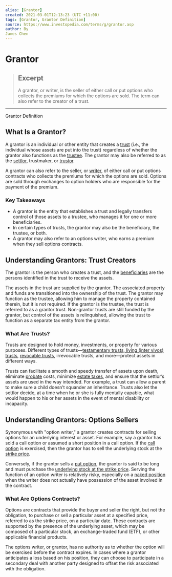 ```yaml
---
alias: [Grantor]
created: 2021-03-01T12:13:23 (UTC +11:00)
tags: [Grantor, Grantor Definition]
source: https://www.investopedia.com/terms/g/grantor.asp
author: By
James Chen
---
```


# Grantor

> ## Excerpt
> A grantor, or writer, is the seller of either call or put options who collects the premiums for which the options are sold. The term can also refer to the creator of a trust.

---

Grantor Definition
## What Is a Grantor?

A grantor is an individual or other entity that creates a [trust](https://www.investopedia.com/terms/t/trust.asp) (i.e., the individual whose assets are put into the trust) regardless of whether the grantor also functions as the [trustee](https://www.investopedia.com/terms/t/trustee.asp). The grantor may also be referred to as the [settlor](https://www.investopedia.com/terms/s/settlor.asp), trustmaker, or [trustor](https://www.investopedia.com/terms/t/trustor.asp).

A grantor can also refer to the seller, or [writer](https://www.investopedia.com/terms/w/writing-an-option.asp), of either call or put options contracts who collects the premiums for which the options are sold. Options are sold through exchanges to option holders who are responsible for the payment of the premium.

### Key Takeaways

-   A grantor is the entity that establishes a trust and legally transfers control of those assets to a trustee, who manages it for one or more beneficiaries.
-   In certain types of trusts, the grantor may also be the beneficiary, the trustee, or both.
-   A grantor may also refer to an options writer, who earns a premium when they sell options contracts.

## Understanding Grantors: Trust Creators

The grantor is the person who creates a trust, and the [beneficiaries](https://www.investopedia.com/terms/b/beneficiary.asp) are the persons identified in the trust to receive the assets.

The assets in the trust are supplied by the grantor. The associated property and funds are transitioned into the ownership of the trust. The grantor may function as the trustee, allowing him to manage the property contained therein, but it is not required. If the grantor is the trustee, the trust is referred to as a grantor trust. Non-grantor trusts are still funded by the grantor, but control of the assets is relinquished, allowing the trust to function as a separate tax entity from the grantor.

### What Are Trusts?

Trusts are designed to hold money, investments, or property for various purposes. Different types of trusts—[testamentary trusts, living (inter vivos) trusts](https://www.investopedia.com/ask/answers/062515/what-difference-between-intervivos-trust-and-testamentary-trust.asp), [revocable trusts](https://www.investopedia.com/terms/r/revocabletrust.asp), irrevocable trusts, and more—protect assets in different ways.

Trusts can facilitate a smooth and speedy transfer of assets upon death, eliminate [probate](https://www.investopedia.com/terms/p/probate.asp) costs, minimize [estate taxes](https://www.investopedia.com/terms/e/estatetax.asp), and ensure that the settlor’s assets are used in the way intended. For example, a trust can allow a parent to make sure a child doesn’t squander an inheritance. Trusts also let the settlor decide, at a time when he or she is fully mentally capable, what would happen to his or her assets in the event of mental disability or incapacity.

## Understanding Grantors: Options Sellers

Synonymous with "option writer," a grantor creates contracts for selling options for an underlying interest or asset. For example, say a grantor has sold a call option or assumed a short position in a call option. If the [call option](https://www.investopedia.com/terms/c/calloption.asp) is exercised, then the grantor has to sell the underlying stock at the [strike price](https://www.investopedia.com/terms/s/strikeprice.asp).

Conversely, if the grantor sells a [put option](https://www.investopedia.com/terms/p/putoption.asp), the grantor is said to be long and must purchase the [underlying stock at the strike price](https://www.investopedia.com/video/play/strike-price/). Serving the function of an option writer is relatively risky, especially on a [naked position](https://www.investopedia.com/terms/n/nakedposition.asp) when the writer does not actually have possession of the asset involved in the contract.

### What Are Options Contracts?

Options are contracts that provide the buyer and seller the right, but not the obligation, to purchase or sell a particular asset at a specified price, referred to as the strike price, on a particular date. These contracts are supported by the presence of the underlying asset, which may be composed of a particular stock, an exchange-traded fund (ETF), or other applicable financial products.

The options writer, or grantor, has no authority as to whether the option will be exercised before the contract expires. In cases where a grantor anticipates a loss based on his position, they can choose to participate in a secondary deal with another party designed to offset the risk associated with the obligation.
